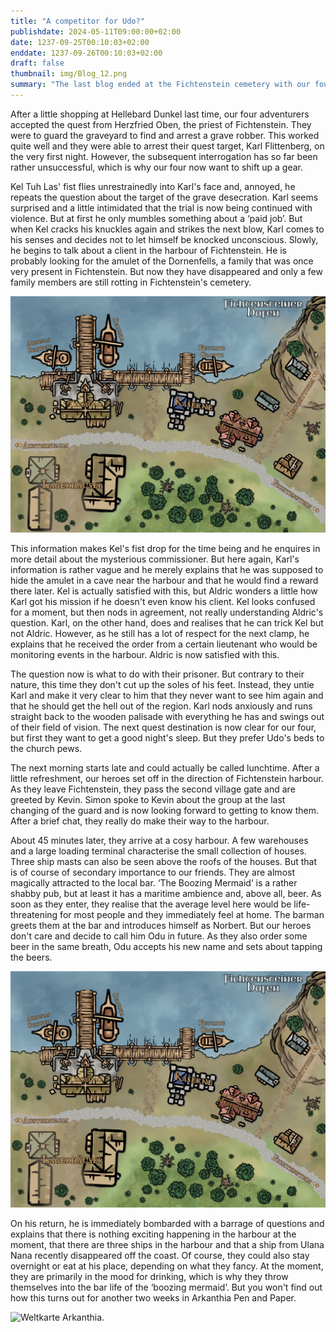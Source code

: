 ```yaml
---
title: "A competitor for Udo?"
publishdate: 2024-05-11T09:00:00+02:00
date: 1237-09-25T00:10:03+02:00
enddate: 1237-09-26T00:10:03+02:00
draft: false
thumbnail: img/Blog_12.png
summary: "The last blog ended at the Fichtenstein cemetery with our four heroes interrogating the grave robber Karl Flittenberg. However, as he wasn't very willing to talk, they have to come up with something for today to tease a bit of information out of Karl. Find out how that goes and why it leads them to the harbour of Fichtenstein here:"
---
```


After a little shopping at Hellebard Dunkel last time, our four adventurers accepted the quest from Herzfried Oben, the priest of Fichtenstein. They were to guard the graveyard to find and arrest a grave robber. This worked quite well and they were able to arrest their quest target, Karl Flittenberg, on the very first night. However, the subsequent interrogation has so far been rather unsuccessful, which is why our four now want to shift up a gear.

Kel Tuh Las' fist flies unrestrainedly into Karl's face and, annoyed, he repeats the question about the target of the grave desecration. Karl seems surprised and a little intimidated that the trial is now being continued with violence. But at first he only mumbles something about a ‘paid job’. But when Kel cracks his knuckles again and strikes the next blow, Karl comes to his senses and decides not to let himself be knocked unconscious. Slowly, he begins to talk about a client in the harbour of Fichtenstein. He is probably looking for the amulet of the Dornenfells, a family that was once very present in Fichtenstein. But now they have disappeared and only a few family members are still rotting in Fichtenstein's cemetery.

<div class="img-max center">
  <img class="img-fluid rounded" title="Karte Fichtenstein harbor" alt="Karte Fichtenstein harbor" src="./img/fichtenstein_hafen.jpg" />
</div>

This information makes Kel's fist drop for the time being and he enquires in more detail about the mysterious commissioner. 
But here again, Karl's information is rather vague and he merely explains that he was supposed to hide the amulet in a cave near the harbour and that he would find a reward there later. Kel is actually satisfied with this, but Aldric wonders a little how Karl got his mission if he doesn't even know his client. Kel looks confused for a moment, but then nods in agreement, not really understanding Aldric's question. Karl, on the other hand, does and realises that he can trick Kel but not Aldric. However, as he still has a lot of respect for the next clamp, he explains that he received the order from a certain lieutenant who would be monitoring events in the harbour. Aldric is now satisfied with this. 

The question now is what to do with their prisoner. But contrary to their nature, this time they don't cut up the soles of his feet. Instead, they untie Karl and make it very clear to him that they never want to see him again and that he should get the hell out of the region. Karl nods anxiously and runs straight back to the wooden palisade with everything he has and swings out of their field of vision. The next quest destination is now clear for our four, but first they want to get a good night's sleep. But they prefer Udo's beds to the church pews.

The next morning starts late and could actually be called lunchtime. After a little refreshment, our heroes set off in the direction of Fichtenstein harbour. As they leave Fichtenstein, they pass the second village gate and are greeted by Kevin. Simon spoke to Kevin about the group at the last changing of the guard and is now looking forward to getting to know them.  After a brief chat, they really do make their way to the harbour.

About 45 minutes later, they arrive at a cosy harbour. A few warehouses and a large loading terminal characterise the small collection of houses. Three ship masts can also be seen above the roofs of the houses. But that is of course of secondary importance to our friends. They are almost magically attracted to the local bar. ‘The Boozing Mermaid’ is a rather shabby pub, but at least it has a maritime ambience and, above all, beer. As soon as they enter, they realise that the average level here would be life-threatening for most people and they immediately feel at home. The barman greets them at the bar and introduces himself as Norbert. But our heroes don't care and decide to call him Odu in future. As they also order some beer in the same breath, Odu accepts his new name and sets about tapping the beers.

<div class="img-max center">
  <img class="img-fluid rounded" title="Karte Fichtenstein Hafen" alt="Karte Fichtenstein Hafen." src="./img/fichtenstein_hafen.jpg" />
</div>

On his return, he is immediately bombarded with a barrage of questions and explains that there is nothing exciting happening in the harbour at the moment, that there are three ships in the harbour and that a ship from Ulana Nana recently disappeared off the coast. Of course, they could also stay overnight or eat at his place, depending on what they fancy. At the moment, they are primarily in the mood for drinking, which is why they throw themselves into the bar life of the ‘boozing mermaid’. But you won't find out how this turns out for another two weeks in Arkanthia Pen and Paper.

<div class="center">
  <img class="img-fluid" title="Weltkarte Arkanthia" alt="Weltkarte Arkanthia." src="./img/Arkanthia_Full_Map_Fichtenstein.jpg" />
</div>



